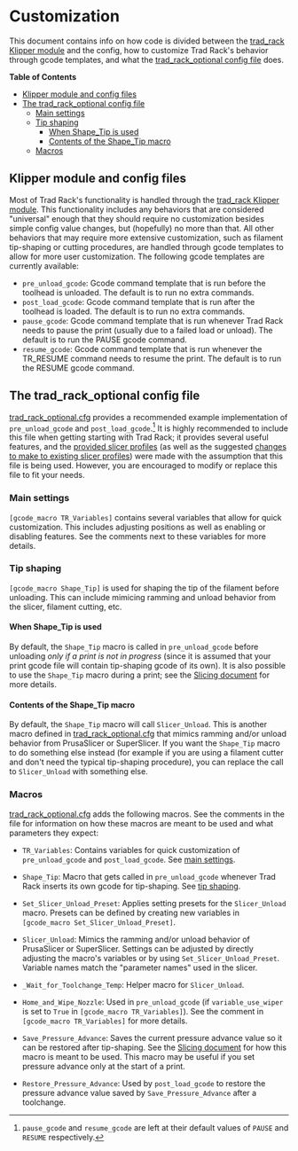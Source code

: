 # Customization

This document contains info on how code is divided between the
[trad_rack Klipper module](/Klipper_Stuff/klippy_module/trad_rack.py)
and the config, how to customize Trad Rack's behavior through gcode
templates, and what the
[trad_rack_optional config file](/Klipper_Stuff/klipper_config/trad_rack_optional.cfg)
does.

**Table of Contents**
- [Klipper module and config files](#klipper-module-and-config-files)
- [The trad\_rack\_optional config file](#the-trad_rack_optional-config-file)
  - [Main settings](#main-settings)
  - [Tip shaping](#tip-shaping)
    - [When Shape\_Tip is used](#when-shape_tip-is-used)
    - [Contents of the Shape\_Tip macro](#contents-of-the-shape_tip-macro)
  - [Macros](#macros)

## Klipper module and config files

Most of Trad Rack's functionality is handled through the
[trad_rack Klipper module](/Klipper_Stuff/klippy_module/trad_rack.py).
This functionality includes any behaviors that are considered
"universal" enough that they should require no customization besides
simple config value changes, but (hopefully) no more than that. All
other behaviors that may require more extensive customization, such as
filament tip-shaping or cutting procedures, are handled through gcode
templates to allow for more user customization. The following gcode
templates are currently available:

- `pre_unload_gcode`: Gcode command template that is run before the
  toolhead is unloaded. The default is to run no extra commands.
- `post_load_gcode`: Gcode command template that is run after the
  toolhead is loaded. The default is to run no extra commands.
- `pause_gcode`: Gcode command template that is run whenever Trad Rack
  needs to pause the print (usually due to a failed load or unload).
  The default is to run the PAUSE gcode command.
- `resume_gcode`: Gcode command template that is run whenever the
  TR_RESUME command needs to resume the print. The default is to run
  the RESUME gcode command.

## The trad_rack_optional config file

[trad_rack_optional.cfg](/Klipper_Stuff/klipper_config/trad_rack_optional.cfg)
provides a recommended example implementation of `pre_unload_gcode`
and `post_load_gcode`.[^1] It is highly recommended to include this file
when getting starting with Trad Rack; it provides several useful
features, and the [provided slicer profiles](/Slicer_Config/) (as well
as the suggested
[changes to make to existing slicer profiles](/docs/slicing/Slicing.md#changes-to-make-to-existing-profiles))
were made with the assumption that this file is being used. However,
you are encouraged to modify or replace this file to fit your needs.

### Main settings

`[gcode_macro TR_Variables]` contains several variables that allow for
quick customization. This includes adjusting positions as well as
enabling or disabling features. See the comments next to these
variables for more details.

### Tip shaping

`[gcode_macro Shape_Tip]` is used for shaping the tip of the filament
before unloading. This can include mimicing ramming and unload
behavior from the slicer, filament cutting, etc. 

#### When Shape_Tip is used

By default, the `Shape_Tip` macro is called in `pre_unload_gcode`
before unloading *only if a print is not in progress* (since it is
assumed that your print gcode file will contain tip-shaping gcode of
its own). It is also possible to use the `Shape_Tip` macro during a
print; see the
[Slicing document](/docs/slicing/Slicing.md#experimental-options) for
more details.

#### Contents of the Shape_Tip macro

By default, the `Shape_Tip` macro will call `Slicer_Unload`. This is
another macro defined in
[trad_rack_optional.cfg](/Klipper_Stuff/klipper_config/trad_rack_optional.cfg)
that mimics ramming and/or unload behavior from PrusaSlicer or
SuperSlicer. If you want the `Shape_Tip` macro to do something else
instead (for example if you are using a filament cutter and don't need
the typical tip-shaping procedure), you can replace the call to
`Slicer_Unload` with something else.

### Macros

[trad_rack_optional.cfg](/Klipper_Stuff/klipper_config/trad_rack_optional.cfg)
adds the following macros. See the comments in the file for
information on how these macros are meant to be used and what
parameters they expect:

- `TR_Variables`: Contains variables for quick customization of
  `pre_unload_gcode` and `post_load_gcode`. See
  [main settings](#main-settings).

- `Shape_Tip`: Macro that gets called in `pre_unload_gcode` whenever
  Trad Rack inserts its own gcode for tip-shaping. See
  [tip shaping](#tip-shaping).

- `Set_Slicer_Unload_Preset`: Applies setting presets for
  the `Slicer_Unload` macro. Presets can be defined by creating new
  variables in `[gcode_macro Set_Slicer_Unload_Preset]`.

- `Slicer_Unload`: Mimics the ramming and/or unload
  behavior of PrusaSlicer or SuperSlicer. Settings can be adjusted
  by directly adjusting the macro's variables or by using
  `Set_Slicer_Unload_Preset`. Variable names match the "parameter
  names" used in the slicer.

- `_Wait_for_Toolchange_Temp`: Helper macro for `Slicer_Unload`.

- `Home_and_Wipe_Nozzle`: Used in `pre_unload_gcode` (if
  `variable_use_wiper` is set to `True` in
  `[gcode_macro TR_Variables]`). See the comment in
  `[gcode_macro TR_Variables]` for more details.

- `Save_Pressure_Advance`: Saves the current pressure advance value so
  it can be restored after tip-shaping. See the [Slicing document](/docs/slicing/Slicing.md#print-settings) for how this macro is meant to be used.
  This macro may be useful if you set pressure advance only at the
  start of a print.

- `Restore_Pressure_Advance`: Used by `post_load_gcode` to restore the
  pressure advance value saved by `Save_Pressure_Advance` after a
  toolchange.

[^1]: `pause_gcode` and `resume_gcode` are left at their default
values of `PAUSE` and `RESUME` respectively.
